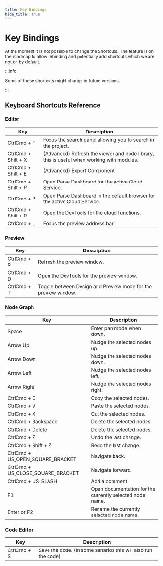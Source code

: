 ```yaml
---
title: Key Bindings
hide_title: true
---
```


# Key Bindings

At the moment it is not possible to change the Shortcuts. The feature is on the roadmap to allow rebinding and potentially add shortcuts which we are not on by default.

:::info

Some of these shortcuts might change in future versions.

:::

## Keyboard Shortcuts Reference

<div className="ndl-table-35-65">

### Editor

| Key                             | Description                                                                                                          |
| ------------------------------- | -------------------------------------------------------------------------------------------------------------------- |
| CtrlCmd + F                     | Focus the search panel allowing you to search in the project.                                                        |
| CtrlCmd + Shift + X             | (Advanced) Refresh the viewer and node library, this is useful when working with modules.                            |
| CtrlCmd + Shift + E             | (Advanced) Export Component.                                                                                         |
| CtrlCmd + Shift + P             | Open Parse Dashboard for the active Cloud Service.                                                                   |
| CtrlCmd + P                     | Open Parse Dashboard in the default browser for the active Cloud Service.                                            |
| CtrlCmd + Shift + R             | Open the DevTools for the cloud functions.                                                                           |
| CtrlCmd + L                     | Focus the preview address bar.                                                                                       |

### Preview

| Key                             | Description                                                                                                          |
| ------------------------------- | -------------------------------------------------------------------------------------------------------------------- |
| CtrlCmd + R                     | Refresh the preview window.                                                                                          |
| CtrlCmd + D                     | Open the DevTools for the preview window.                                                                            |
| CtrlCmd + T                     | Toggle between Design and Preview mode for the preview window.                                                       |

### Node Graph

| Key                             | Description                                                                                                          |
| ------------------------------- | -------------------------------------------------------------------------------------------------------------------- |
| Space                           | Enter pan mode when down.                                                                                            |
| Arrow Up                        | Nudge the selected nodes up.                                                                                         |
| Arrow Down                      | Nudge the selected nodes down.                                                                                       |
| Arrow Left                      | Nudge the selected nodes left.                                                                                       |
| Arrow Right                     | Nudge the selected nodes right.                                                                                      |
| CtrlCmd + C                     | Copy the selected nodes.                                                                                             |
| CtrlCmd + V                     | Paste the selected nodes.                                                                                            |
| CtrlCmd + X                     | Cut the selected nodes.                                                                                              |
| CtrlCmd + Backspace             | Delete the selected nodes.                                                                                           |
| CtrlCmd + Delete                | Delete the selected nodes.                                                                                           |
| CtrlCmd + Z                     | Undo the last change.                                                                                                |
| CtrlCmd + Shift + Z             | Redo the last change.                                                                                                |
| CtrlCmd + US_OPEN_SQUARE_BRACKET | Navigate back.                                                                                                      |
| CtrlCmd + US_CLOSE_SQUARE_BRACKET | Navigate forward.                                                                                                  |
| CtrlCmd + US_SLASH              | Add a comment.                                                                                                       |
| F1                              | Open documentation for the currently selected node name.                                                             |
| Enter or F2                     | Rename the currently selected node name.                                                                             |

### Code Editor

| Key                             | Description                                                                                                          |
| ------------------------------- | -------------------------------------------------------------------------------------------------------------------- |
| CtrlCmd + S                     | Save the code. (In some senarios this will also run the code)                                                        |

</div>
